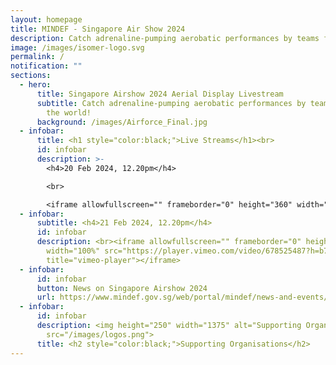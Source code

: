 ```yaml
---
layout: homepage
title: MINDEF - Singapore Air Show 2024
description: Catch adrenaline-pumping aerobatic performances by teams from around the world!
image: /images/isomer-logo.svg
permalink: /
notification: ""
sections:
  - hero:
      title: Singapore Airshow 2024 Aerial Display Livestream
      subtitle: Catch adrenaline-pumping aerobatic performances by teams from around
        the world!
      background: /images/Airforce_Final.jpg
  - infobar:
      title: <h1 style="color:black;">Live Streams</h1><br>
      id: infobar
      description: >-
        <h4>20 Feb 2024, 12.20pm</h4>

        <br>

        <iframe allowfullscreen="" frameborder="0" height="360" width="100%" src="https://player.vimeo.com/video/678525487?h=b730a0335b" title="vimeo-player"></iframe>
  - infobar:
      subtitle: <h4>21 Feb 2024, 12.20pm</h4>
      id: infobar
      description: <br><iframe allowfullscreen="" frameborder="0" height="360"
        width="100%" src="https://player.vimeo.com/video/678525487?h=b730a0335b"
        title="vimeo-player"></iframe>
  - infobar:
      id: infobar
      button: News on Singapore Airshow 2024
      url: https://www.mindef.gov.sg/web/portal/mindef/news-and-events/latest-releases/article-detail/2022/February/11feb22_nr
  - infobar:
      id: infobar
      description: <img height="250" width="1375" alt="Supporting Organisation logos"
        src="/images/logos.png">
      title: <h2 style="color:black;">Supporting Organisations</h2>
---
```

